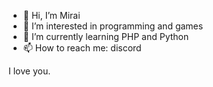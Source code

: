 - 👋 Hi, I’m Mirai
- 👀 I’m interested in programming and games
- 🌱 I’m currently learning PHP and Python
- 📫 How to reach me: discord

I love you.
